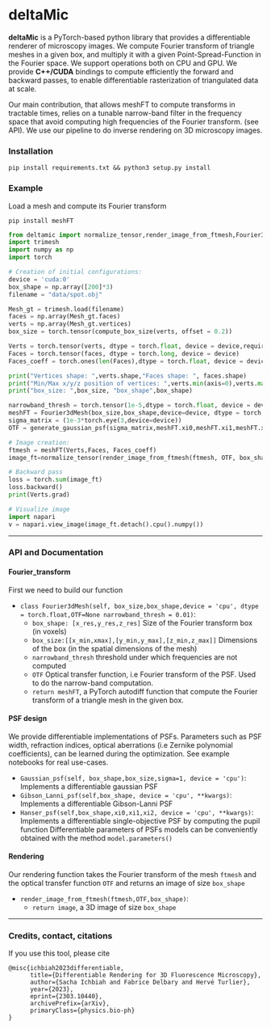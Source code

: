 # deltaMic
**deltaMic** is a PyTorch-based python library that provides a differentiable renderer of microscopy images. We compute Fourier transform of triangle meshes in a given box, and multiply it with a given Point-Spread-Function in the Fourier space. We support operations both on CPU and GPU. We provide **C++/CUDA** bindings to compute efficiently the forward and backward passes, to enable differentiable rasterization of triangulated data at scale. 


Our main contribution, that allows meshFT to compute transforms in tractable times, relies on a tunable narrow-band filter in the frequency space that avoid computing high frequencies of the Fourier transform. (see API). We use our pipeline to do inverse rendering on 3D microscopy images. 


### Installation

`pip install requirements.txt && python3 setup.py install`


### Example 

Load a mesh and compute its Fourier transform

```shell
pip install meshFT

```

```py
from deltamic import normalize_tensor,render_image_from_ftmesh,Fourier3dMesh,compute_box_size,generate_gaussian_psf
import trimesh
import numpy as np
import torch

# Creation of initial configurations: 
device = 'cuda:0'
box_shape = np.array([200]*3)
filename = "data/spot.obj"

Mesh_gt = trimesh.load(filename)
faces = np.array(Mesh_gt.faces)
verts = np.array(Mesh_gt.vertices)
box_size = torch.tensor(compute_box_size(verts, offset = 0.2))

Verts = torch.tensor(verts, dtype = torch.float, device = device,requires_grad = True)
Faces = torch.tensor(faces, dtype = torch.long, device = device)
Faces_coeff = torch.ones(len(Faces),dtype = torch.float, device = device)

print("Vertices shape: ",verts.shape,"Faces shape: ", faces.shape)
print("Min/Max x/y/z position of vertices: ",verts.min(axis=0),verts.max(axis=0))
print("box_size: ",box_size, "box_shape",box_shape)

narrowband_thresh = torch.tensor(1e-5,dtype = torch.float, device = device)
meshFT = Fourier3dMesh(box_size,box_shape,device=device, dtype = torch.float32)
sigma_matrix = (1e-3*torch.eye(3,device=device))
OTF = generate_gaussian_psf(sigma_matrix,meshFT.xi0,meshFT.xi1,meshFT.xi2).to(device)

# Image creation:
ftmesh = meshFT(Verts,Faces, Faces_coeff)
image_ft=normalize_tensor(render_image_from_ftmesh(ftmesh, OTF, box_shape))

# Backward pass
loss = torch.sum(image_ft)
loss.backward()
print(Verts.grad)

# Visualize image
import napari
v = napari.view_image(image_ft.detach().cpu().numpy())
```

---
### API and Documentation

#### Fourier_transform
First we need to build our function 
- `class Fourier3dMesh(self, box_size,box_shape,device = 'cpu', dtype = torch.float,OTF=None narrowband_thresh = 0.01)`: 
    - `box_shape: [x_res,y_res,z_res]` Size of the Fourier transform box (in voxels)
    - `box_size:[[x_min,xmax],[y_min,y_max],[z_min,z_max]]` Dimensions of the box (in the spatial dimensions of the mesh)
    - `narrowband_thresh` threshold under which frequencies are not computed
    - `OTF` Optical transfer function, i.e Fourier transform of the PSF. Used to do the narrow-band computation.
    - `return meshFT`, a PyTorch autodiff function that compute the Fourier transform of a triangle mesh in the given box.
    
#### PSF design

We provide differentiable implementations of PSFs. Parameters such as PSF width, refraction indices, optical aberrations (i.e Zernike polynomial coefficients), can be learned during the optimization. See example notebooks for real use-cases. 
- `Gaussian_psf(self, box_shape,box_size,sigma=1, device = 'cpu')`: Implements a differentiable gaussian PSF
- `Gibson_Lanni_psf(self,box_shape, device = 'cpu', **kwargs)`: Implements a differentiable Gibson-Lanni PSF
- `Hanser_psf(self,box_shape,xi0,xi1,xi2, device = 'cpu', **kwargs)`: Implements a differentiable single-objective PSF by computing the pupil function
Differentiable parameters of PSFs models can be conveniently obtained with the method `model.parameters()`


#### Rendering
Our rendering function takes the Fourier transform of the mesh `ftmesh` and the optical transfer function `OTF` and returns an image of size `box_shape`

- `render_image_from_ftmesh(ftmesh,OTF,box_shape)`:
    - `return image`, a 3D image of size `box_shape`

---

### Credits, contact, citations
If you use this tool, please cite 

```
@misc{ichbiah2023differentiable,
      title={Differentiable Rendering for 3D Fluorescence Microscopy}, 
      author={Sacha Ichbiah and Fabrice Delbary and Hervé Turlier},
      year={2023},
      eprint={2303.10440},
      archivePrefix={arXiv},
      primaryClass={physics.bio-ph}
}
```